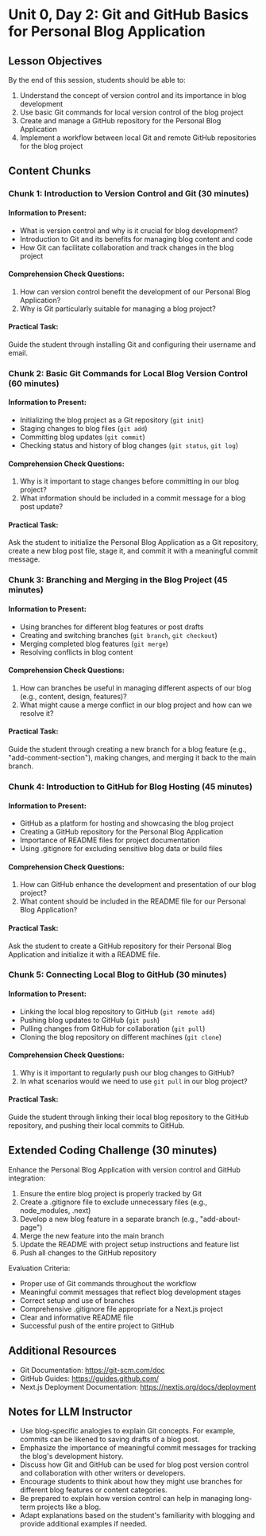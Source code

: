 # Unit 0, Day 2: Git and GitHub Basics for Personal Blog Application

## Lesson Objectives
By the end of this session, students should be able to:
1. Understand the concept of version control and its importance in blog development
2. Use basic Git commands for local version control of the blog project
3. Create and manage a GitHub repository for the Personal Blog Application
4. Implement a workflow between local Git and remote GitHub repositories for the blog project

## Content Chunks

### Chunk 1: Introduction to Version Control and Git (30 minutes)

#### Information to Present:
- What is version control and why is it crucial for blog development?
- Introduction to Git and its benefits for managing blog content and code
- How Git can facilitate collaboration and track changes in the blog project

#### Comprehension Check Questions:
1. How can version control benefit the development of our Personal Blog Application?
2. Why is Git particularly suitable for managing a blog project?

#### Practical Task:
Guide the student through installing Git and configuring their username and email.

### Chunk 2: Basic Git Commands for Local Blog Version Control (60 minutes)

#### Information to Present:
- Initializing the blog project as a Git repository (`git init`)
- Staging changes to blog files (`git add`)
- Committing blog updates (`git commit`)
- Checking status and history of blog changes (`git status`, `git log`)

#### Comprehension Check Questions:
1. Why is it important to stage changes before committing in our blog project?
2. What information should be included in a commit message for a blog post update?

#### Practical Task:
Ask the student to initialize the Personal Blog Application as a Git repository, create a new blog post file, stage it, and commit it with a meaningful commit message.

### Chunk 3: Branching and Merging in the Blog Project (45 minutes)

#### Information to Present:
- Using branches for different blog features or post drafts
- Creating and switching branches (`git branch`, `git checkout`)
- Merging completed blog features (`git merge`)
- Resolving conflicts in blog content

#### Comprehension Check Questions:
1. How can branches be useful in managing different aspects of our blog (e.g., content, design, features)?
2. What might cause a merge conflict in our blog project and how can we resolve it?

#### Practical Task:
Guide the student through creating a new branch for a blog feature (e.g., "add-comment-section"), making changes, and merging it back to the main branch.

### Chunk 4: Introduction to GitHub for Blog Hosting (45 minutes)

#### Information to Present:
- GitHub as a platform for hosting and showcasing the blog project
- Creating a GitHub repository for the Personal Blog Application
- Importance of README files for project documentation
- Using .gitignore for excluding sensitive blog data or build files

#### Comprehension Check Questions:
1. How can GitHub enhance the development and presentation of our blog project?
2. What content should be included in the README file for our Personal Blog Application?

#### Practical Task:
Ask the student to create a GitHub repository for their Personal Blog Application and initialize it with a README file.

### Chunk 5: Connecting Local Blog to GitHub (30 minutes)

#### Information to Present:
- Linking the local blog repository to GitHub (`git remote add`)
- Pushing blog updates to GitHub (`git push`)
- Pulling changes from GitHub for collaboration (`git pull`)
- Cloning the blog repository on different machines (`git clone`)

#### Comprehension Check Questions:
1. Why is it important to regularly push our blog changes to GitHub?
2. In what scenarios would we need to use `git pull` in our blog project?

#### Practical Task:
Guide the student through linking their local blog repository to the GitHub repository, and pushing their local commits to GitHub.

## Extended Coding Challenge (30 minutes)

Enhance the Personal Blog Application with version control and GitHub integration:

1. Ensure the entire blog project is properly tracked by Git
2. Create a .gitignore file to exclude unnecessary files (e.g., node_modules, .next)
3. Develop a new blog feature in a separate branch (e.g., "add-about-page")
4. Merge the new feature into the main branch
5. Update the README with project setup instructions and feature list
6. Push all changes to the GitHub repository

Evaluation Criteria:
- Proper use of Git commands throughout the workflow
- Meaningful commit messages that reflect blog development stages
- Correct setup and use of branches
- Comprehensive .gitignore file appropriate for a Next.js project
- Clear and informative README file
- Successful push of the entire project to GitHub

## Additional Resources
- Git Documentation: https://git-scm.com/doc
- GitHub Guides: https://guides.github.com/
- Next.js Deployment Documentation: https://nextjs.org/docs/deployment

## Notes for LLM Instructor
- Use blog-specific analogies to explain Git concepts. For example, commits can be likened to saving drafts of a blog post.
- Emphasize the importance of meaningful commit messages for tracking the blog's development history.
- Discuss how Git and GitHub can be used for blog post version control and collaboration with other writers or developers.
- Encourage students to think about how they might use branches for different blog features or content categories.
- Be prepared to explain how version control can help in managing long-term projects like a blog.
- Adapt explanations based on the student's familiarity with blogging and provide additional examples if needed.

